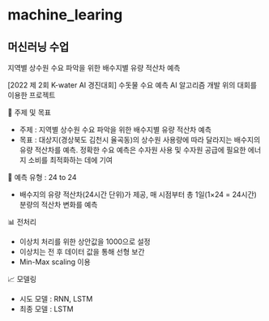 # machine_learing

## 머신러닝 수업
지역별 상수원 수요 파악을 위한 배수지별 유량 적산차 예측

[2022 제 2회 K-water AI 경진대회] 수돗물 수요 예측 AI 알고리즘 개발
위의 대회를 이용한 프로젝트

📍 주제 및 목표
   * 주제 : 지역별 상수원 수요 파악을 위한 배수지별 유량 적산차 예측
   * 목표 : 대상지(경상북도 김천시 율곡동)의 상수원 사용량에 따라 달라지는 배수지의 유량 적산차를 예측. 정확한 수요 예측은 수자원 사용 및 수자원 공급에 필요한 에너지 소비를 최적화하는 데에 기여

📍 예측 유형 : 24 to 24
   * 배수지의 유량 적산차(24시간 단위)가 제공, 매 시점부터 총 1일(1×24 = 24시간) 분량의 적산차 변화를 예측

📊 전처리
   * 이상치 처리를 위한 상안값을 1000으로 설정
   * 이상치는 전 후 데이터 값을 통해 선형 보간
   * Min-Max scaling 이용

📈 모델링
   * 시도 모델 : RNN, LSTM
   * 최종 모델 : LSTM
